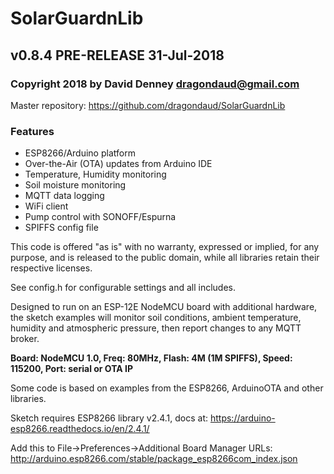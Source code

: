 # SolarGuardnLib
## v0.8.4 PRE-RELEASE 31-Jul-2018
### Copyright 2018 by David Denney <dragondaud@gmail.com>

Master repository: https://github.com/dragondaud/SolarGuardnLib

### Features
- ESP8266/Arduino platform
- Over-the-Air (OTA) updates from Arduino IDE
- Temperature, Humidity monitoring
- Soil moisture monitoring
- MQTT data logging
- WiFi client
- Pump control with SONOFF/Espurna
- SPIFFS config file

This code is offered "as is" with no warranty, expressed or implied, for any purpose,
and is released to the public domain, while all libraries retain their respective licenses.

See config.h for configurable settings and all includes.

Designed to run on an ESP-12E NodeMCU board with additional hardware,
the sketch examples will monitor soil conditions, ambient temperature, humidity
and atmospheric pressure, then report changes to any MQTT broker.

**Board: NodeMCU 1.0, Freq: 80MHz, Flash: 4M (1M SPIFFS), Speed: 115200, Port: serial or OTA IP**

Some code is based on examples from the ESP8266, ArduinoOTA and other libraries.

Sketch requires ESP8266 library v2.4.1, docs at: https://arduino-esp8266.readthedocs.io/en/2.4.1/

Add this to File->Preferences->Additional Board Manager URLs:
http://arduino.esp8266.com/stable/package_esp8266com_index.json
